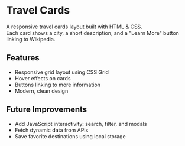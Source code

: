 # Travel Cards
A responsive travel cards layout built with HTML & CSS.  
Each card shows a city, a short description, and a "Learn More" button linking to Wikipedia.

## Features
- Responsive grid layout using CSS Grid
- Hover effects on cards
- Buttons linking to more information
- Modern, clean design

## Future Improvements
- Add JavaScript interactivity: search, filter, and modals
- Fetch dynamic data from APIs
- Save favorite destinations using local storage
